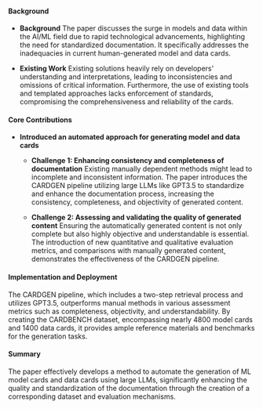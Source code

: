 #### Background
- **Background**
The paper discusses the surge in models and data within the AI/ML field due to rapid technological advancements, highlighting the need for standardized documentation. It specifically addresses the inadequacies in current human-generated model and data cards.

- **Existing Work**
Existing solutions heavily rely on developers' understanding and interpretations, leading to inconsistencies and omissions of critical information. Furthermore, the use of existing tools and templated approaches lacks enforcement of standards, compromising the comprehensiveness and reliability of the cards.

#### Core Contributions
  - **Introduced an automated approach for generating model and data cards**
    - **Challenge 1: Enhancing consistency and completeness of documentation**
      Existing manually dependent methods might lead to incomplete and inconsistent information. The paper introduces the CARDGEN pipeline utilizing large LLMs like GPT3.5 to standardize and enhance the documentation process, increasing the consistency, completeness, and objectivity of generated content.

    - **Challenge 2: Assessing and validating the quality of generated content**
      Ensuring the automatically generated content is not only complete but also highly objective and understandable is essential. The introduction of new quantitative and qualitative evaluation metrics, and comparisons with manually generated content, demonstrates the effectiveness of the CARDGEN pipeline.

#### Implementation and Deployment
The CARDGEN pipeline, which includes a two-step retrieval process and utilizes GPT3.5, outperforms manual methods in various assessment metrics such as completeness, objectivity, and understandability. By creating the CARDBENCH dataset, encompassing nearly 4800 model cards and 1400 data cards, it provides ample reference materials and benchmarks for the generation tasks.

#### Summary
The paper effectively develops a method to automate the generation of ML model cards and data cards using large LLMs, significantly enhancing the quality and standardization of the documentation through the creation of a corresponding dataset and evaluation mechanisms.